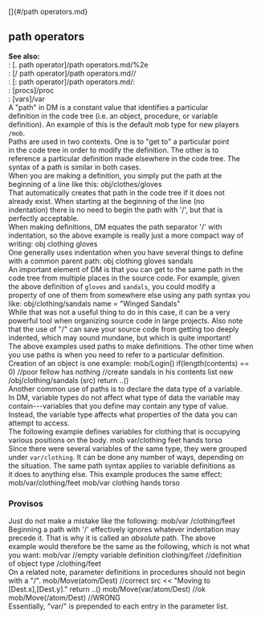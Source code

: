 []{#/path operators.md}    
## path operators    
**See also:**    
:   [. path operator]/path operators.md/%2e    
:   [/ path operator]/path operators.md//    
:   [: path operator]/path operators.md/:    
:   [procs]/proc    
:   [vars]/var    
A \"path\" in DM is a constant value that identifies a particular    
definition in the code tree (i.e. an object, procedure, or variable    
definition). An example of this is the default mob type for new players    
`/mob`.    
Paths are used in two contexts. One is to \"get to\" a particular point    
in the code tree in order to modify the definition. The other is to    
reference a particular definition made elsewhere in the code tree. The    
syntax of a path is similar in both cases.    
When you are making a definition, you simply put the path at the    
beginning of a line like this: obj/clothes/gloves    
That automatically creates that path in the code tree if it does not    
already exist. When starting at the beginning of the line (no    
indentation) there is no need to begin the path with \'/\', but that is    
perfectly acceptable.    
When making definitions, DM equates the path separator \'/\' with    
indentation, so the above example is really just a more compact way of    
writing: obj clothing gloves    
One generally uses indentation when you have several things to define    
with a common parent path: obj clothing gloves sandals    
An important element of DM is that you can get to the same path in the    
code tree from multiple places in the source code. For example, given    
the above definition of `gloves` and `sandals`, you could modify a    
property of one of them from somewhere else using any path syntax you    
like: obj/clothing/sandals name = \"Winged Sandals\"    
While that was not a useful thing to do in this case, it can be a very    
powerful tool when organizing source code in large projects. Also note    
that the use of \"/\" can save your source code from getting too deeply    
indented, which may sound mundane, but which is quite important!    
The above examples used paths to make definitions. The other time when    
you use paths is when you need to refer to a particular definition.    
Creation of an object is one example: mob/Login() if(length(contents) ==    
0) //poor fellow has nothing //create sandals in his contents list new    
/obj/clothing/sandals (src) return ..()    
Another common use of paths is to declare the data type of a variable.    
In DM, variable types do not affect what type of data the variable may    
contain---variables that you define may contain any type of value.    
Instead, the variable type affects what properties of the data you can    
attempt to access.    
The following example defines variables for clothing that is occupying    
various positions on the body. mob var/clothing feet hands torso    
Since there were several variables of the same type, they were grouped    
under `var/clothing`. It can be done any number of ways, depending on    
the situation. The same path syntax applies to variable definitions as    
it does to anything else. This example produces the same effect:    
mob/var/clothing/feet mob/var clothing hands torso    
### Provisos    
Just do not make a mistake like the following: mob/var /clothing/feet    
Beginning a path with \'/\' effectively ignores whatever indentation may    
precede it. That is why it is called an *absolute* path. The above    
example would therefore be the same as the following, which is not what    
you want: mob/var //empty variable definition clothing/feet //definition    
of object type /clothing/feet    
On a related note, parameter definitions in procedures should not begin    
with a \"/\". mob/Move(atom/Dest) //correct src \<\< \"Moving to    
\[Dest.x\],\[Dest.y\].\" return ..() mob/Move(var/atom/Dest) //ok    
mob/Move(/atom/Dest) //WRONG    
Essentially, \"var/\" is prepended to each entry in the parameter list.  